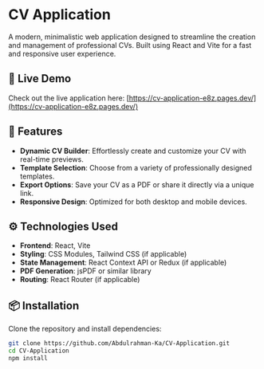 # CV Application

A modern, minimalistic web application designed to streamline the creation and management of professional CVs. Built using React and Vite for a fast and responsive user experience.

## 🔗 Live Demo

Check out the live application here: [https://cv-application-e8z.pages.dev/](https://cv-application-e8z.pages.dev/)

## 🚀 Features

- **Dynamic CV Builder**: Effortlessly create and customize your CV with real-time previews.
- **Template Selection**: Choose from a variety of professionally designed templates.
- **Export Options**: Save your CV as a PDF or share it directly via a unique link.
- **Responsive Design**: Optimized for both desktop and mobile devices.

## ⚙️ Technologies Used

- **Frontend**: React, Vite
- **Styling**: CSS Modules, Tailwind CSS (if applicable)
- **State Management**: React Context API or Redux (if applicable)
- **PDF Generation**: jsPDF or similar library
- **Routing**: React Router (if applicable)

## 📦 Installation

Clone the repository and install dependencies:

```bash
git clone https://github.com/Abdulrahman-Ka/CV-Application.git
cd CV-Application
npm install
```
